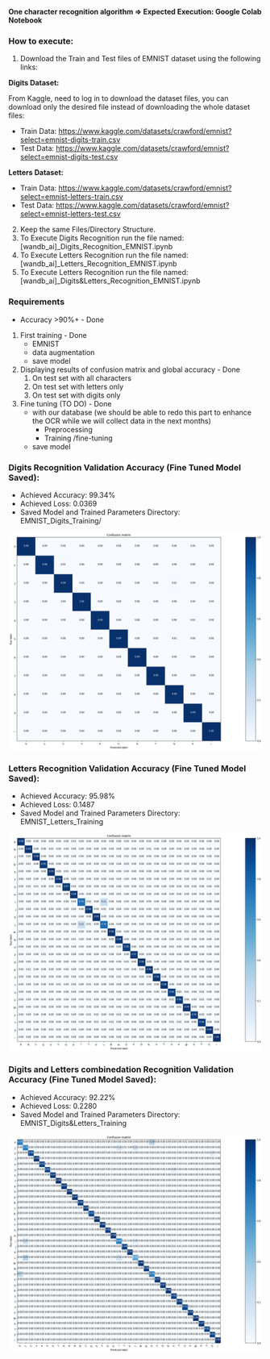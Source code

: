
**One character recognition algorithm ⇒ Expected Execution: Google Colab Notebook**

### How to execute:
1. Download the Train and Test files of EMNIST dataset using the following links:
   
**Digits Dataset:**

From Kaggle, need to log in to download the dataset files, you can  download only the desired file instead of downloading the whole dataset files:

- Train Data: https://www.kaggle.com/datasets/crawford/emnist?select=emnist-digits-train.csv
- Test Data: https://www.kaggle.com/datasets/crawford/emnist?select=emnist-digits-test.csv
  
**Letters Dataset:**
- Train Data: https://www.kaggle.com/datasets/crawford/emnist?select=emnist-letters-train.csv
- Test Data: https://www.kaggle.com/datasets/crawford/emnist?select=emnist-letters-test.csv

  
2. Keep the same Files/Directory Structure.
3. To Execute Digits Recognition run the file named: [wandb_ai]_Digits_Recognition_EMNIST.ipynb
4. To Execute Letters Recognition run the file named: [wandb_ai]_Letters_Recognition_EMNIST.ipynb 
5. To Execute Letters Recognition run the file named: [wandb_ai]_Digits&Letters_Recognition_EMNIST.ipynb
### Requirements
- Accuracy >90%+  - Done
1. First training  - Done
    - EMNIST
    - data augmentation
    - save model
2. Displaying results of confusion matrix and global accuracy - Done
    1. On test set with all characters
    2. On test set with letters only
    3. On test set with digits only
3. Fine tuning (TO DO) - Done
    - with our database (we should be able to redo this part to enhance the OCR while we will collect data in the next months)
        - Preprocessing
        - Training /fine-tuning
    - save model

### Digits Recognition Validation Accuracy (Fine Tuned Model Saved):
- Achieved Accuracy: 99.34%
- Achieved Loss: 0.0369
- Saved Model and Trained Parameters Directory: EMNIST_Digits_Training/

<img src="Digits_Confussion_Matrix.png">

### Letters Recognition Validation Accuracy (Fine Tuned Model Saved):
- Achieved Accuracy: 95.98%
- Achieved Loss: 0.1487
- Saved Model and Trained Parameters Directory: EMNIST_Letters_Training

<img src="Letters_Confussion_Matrix.png">

### Digits and Letters combinedation Recognition Validation Accuracy (Fine Tuned Model Saved):
- Achieved Accuracy: 92.22%
- Achieved Loss: 0.2280
- Saved Model and Trained Parameters Directory: EMNIST_Digits&Letters_Training

<img src="Letters&Digits_Confussion_Matrix.png">
